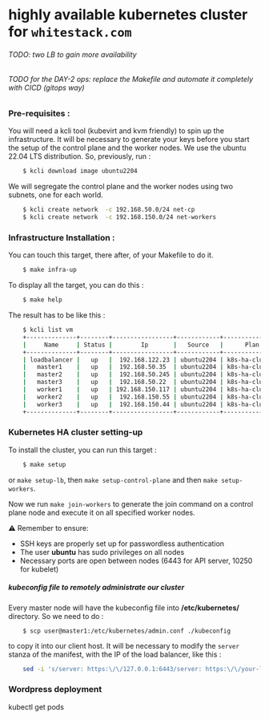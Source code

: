# highly available kubernetes cluster for ``whitestack.com``

###### TODO: two LB to gain more availability
###### TODO for the DAY-2 ops: replace the Makefile and automate it completely with CICD (gitops way)

### Pre-requisites :

You will need a kcli tool (kubevirt and kvm friendly) to spin up the infrastructure. 
It will be necessary to generate your keys before you start the setup of the control plane and the worker nodes.
We use the ubuntu 22.04 LTS distribution. So, previously, run : 

```bash
    $ kcli download image ubuntu2204
```

We will segregate the control plane and the worker nodes using two subnets, one for each world.

```bash
    $ kcli create network  -c 192.168.50.0/24 net-cp
    $ kcli create network  -c 192.168.150.0/24 net-workers
```

### Infrastructure Installation :

You can touch this target, there after, of your Makefile to do it.

```bash
    $ make infra-up

```

To display all the target, you can do this :

```bash
    $ make help

```

The result has to be like this :

```bash
    $ kcli list vm
    +--------------+--------+-----------------+------------+----------------+-------------+
    |     Name     | Status |        Ip       |   Source   |      Plan      |   Profile   |
    +--------------+--------+-----------------+------------+----------------+-------------+
    | loadbalancer |   up   |  192.168.122.23 | ubuntu2204 | k8s-ha-cluster |    kvirt    |
    |   master1    |   up   |  192.168.50.35  | ubuntu2204 | k8s-ha-cluster | k8s-masters |
    |   master2    |   up   |  192.168.50.245 | ubuntu2204 | k8s-ha-cluster | k8s-masters |
    |   master3    |   up   |  192.168.50.22  | ubuntu2204 | k8s-ha-cluster | k8s-masters |
    |   worker1    |   up   | 192.168.150.117 | ubuntu2204 | k8s-ha-cluster | k8s-workers |
    |   worker2    |   up   |  192.168.150.55 | ubuntu2204 | k8s-ha-cluster | k8s-workers |
    |   worker3    |   up   |  192.168.150.44 | ubuntu2204 | k8s-ha-cluster | k8s-workers |
    +--------------+--------+-----------------+------------+----------------+-------------+

```

### Kubernetes HA cluster setting-up

To install the cluster, you can run this target :

```bash
    $ make setup

```

or ``make setup-lb``, then ``make setup-control-plane`` and then ``make setup-workers``.

Now we run ``make join-workers`` to generate the join command on a control plane node and 
execute it on all specified worker nodes.

:warning: Remember to ensure:

* SSH keys are properly set up for passwordless authentication
* The user **ubuntu** has sudo privileges on all nodes
* Necessary ports are open between nodes (6443 for API server, 10250 for kubelet)


##### kubeconfig file to remotely administrate our cluster

Every master node will have the kubeconfig file into **/etc/kubernetes/** directory. So we need to do :

```shell
    $ scp user@master1:/etc/kubernetes/admin.conf ./kubeconfig
```
to copy it into our client host. It will be necessary to modify the ``server`` stanza of the manifest, with the IP of the load balancer, like this :

```bash
    sed -i 's/server: https:\/\/127.0.0.1:6443/server: https:\/\/your-lb-ip:6443/' ./kubeconfig
```



### Wordpress deployment


kubectl get pods